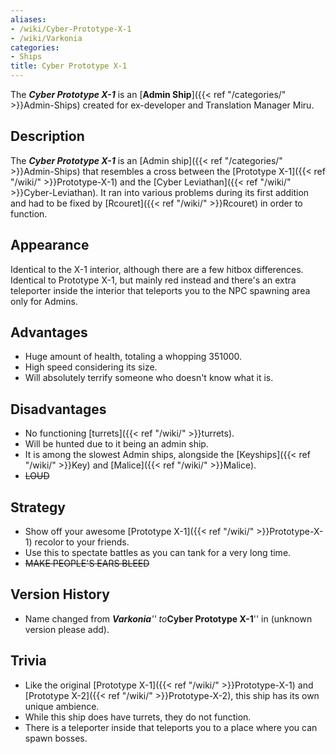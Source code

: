 ```yaml
---
aliases:
- /wiki/Cyber-Prototype-X-1
- /wiki/Varkonia
categories:
- Ships
title: Cyber Prototype X-1
---
```


The **_Cyber Prototype X-1_** is an [**Admin Ship**]({{< ref "/categories/" >}}Admin-Ships) created for ex-developer and Translation Manager Miru. 

## Description

The **_Cyber Prototype X-1_** is an [Admin ship]({{< ref "/categories/" >}}Admin-Ships) that resembles a cross between the [Prototype X-1]({{< ref "/wiki/" >}}Prototype-X-1) and the [Cyber Leviathan]({{< ref "/wiki/" >}}Cyber-Leviathan). It ran into various problems during its first addition and had to be fixed by [Rcouret]({{< ref "/wiki/" >}}Rcouret) in order to function.

## Appearance

Identical to the X-1 interior, although there are a few hitbox differences. Identical to Prototype X-1, but mainly red instead and there's an extra teleporter inside the interior that teleports you to the NPC spawning area only for Admins.

## Advantages

- Huge amount of health, totaling a whopping 351000.
- High speed considering its size.
- Will absolutely terrify someone who doesn't know what it is.

## Disadvantages

- No functioning [turrets]({{< ref "/wiki/" >}}turrets).
- Will be hunted due to it being an admin ship.
- It is among the slowest Admin ships, alongside the [Keyships]({{< ref "/wiki/" >}}Key) and [Malice]({{< ref "/wiki/" >}}Malice).
- <s>LOUD</s>

## Strategy

- Show off your awesome [Prototype X-1]({{< ref "/wiki/" >}}Prototype-X-1) recolor to your friends.
- Use this to spectate battles as you can tank for a very long time.
- <s>MAKE PEOPLE'S EARS BLEED</s>

## Version History 

- Name changed from ***Varkonia**'' to***Cyber Prototype X-1**'' in (unknown version please add).

## Trivia

- Like the original [Prototype X-1]({{< ref "/wiki/" >}}Prototype-X-1) and [Prototype X-2]({{< ref "/wiki/" >}}Prototype-X-2), this ship has its own unique ambience.
- While this ship does have turrets, they do not function.
- There is a teleporter inside that teleports you to a place where you can spawn bosses.